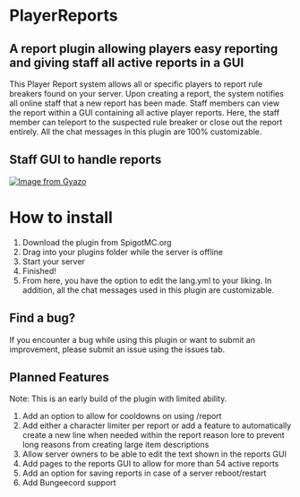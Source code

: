 # PlayerReports

## A report plugin allowing players easy reporting and giving staff all active reports in a GUI

This Player Report system allows all or specific players to report rule breakers found on your server. Upon creating a
report, the system notifies all online staff that a new report has been made. Staff members can view the report within a
GUI containing all active player reports. Here, the staff member can teleport to the suspected rule breaker or close out
the report entirely. All the chat messages in this plugin are 100% customizable.

## Staff GUI to handle reports

[![Image from Gyazo](https://i.gyazo.com/99bd85b75e394ea3a9546053e69b3a0b.png)](https://gyazo.com/99bd85b75e394ea3a9546053e69b3a0b)

# How to install

1. Download the plugin from SpigotMC.org
2. Drag into your plugins folder while the server is offline
3. Start your server
4. Finished!
5. From here, you have the option to edit the lang.yml to your liking. In addition, all the chat messages used in this
   plugin are customizable.

## Find a bug?

If you encounter a bug while using this plugin or want to submit an improvement, please submit an issue using the issues
tab.

## Planned Features

Note: This is an early build of the plugin with limited ability.

1. Add an option to allow for cooldowns on using /report
2. Add either a character limiter per report or add a feature to automatically create a new line when needed within the
   report reason lore to prevent long reasons from creating large item descriptions
3. Allow server owners to be able to edit the text shown in the reports GUI
4. Add pages to the reports GUI to allow for more than 54 active reports
5. Add an option for saving reports in case of a server reboot/restart
6. Add Bungeecord support